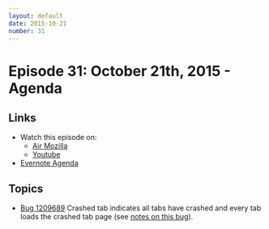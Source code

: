 ```yaml
---
layout: default
date: 2015-10-21
number: 31
---
```


# Episode 31: October 21th, 2015 - Agenda

## Links

* Watch this episode on:
  * [Air Mozilla][air-mozilla]
  * [Youtube][youtube]
* [Evernote Agenda][agenda]

## Topics

- [Bug 1209689][bug] Crashed tab indicates all tabs have crashed and every tab 
  loads the crashed tab page (see [notes on this bug][notes]).

[air-mozilla]: https://air.mozilla.org/the-joy-of-coding-mconley-livehacks-on-firefox-episode-31/
[youtube]: https://www.youtube.com/watch?v=H9DDxgWyz5s
[agenda]: https://www.evernote.com/l/AbKZHYEH2XBPDon0DEK7ijOw9e9Y9ZDFqfk
[bug]: https://bugzilla.mozilla.org/show_bug.cgi?id=1209689
[notes]: https://www.evernote.com/l/AbLQc57Gg39MXaec2LprcTv-LeTZPWM1zCw
